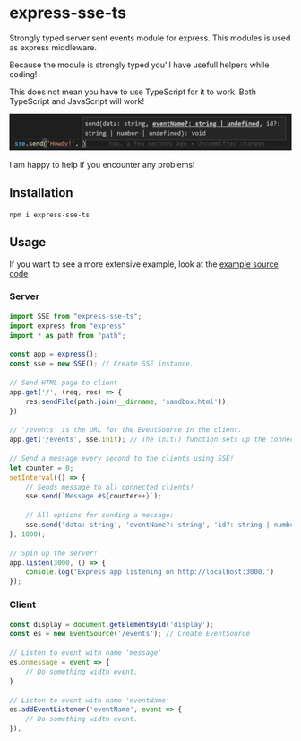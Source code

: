 # express-sse-ts

Strongly typed server sent events module for express.
This modules is used as express middleware.

Because the module is strongly typed you'll have usefull helpers while coding!

This does not mean you have to use TypeScript for it to work.
Both TypeScript and JavaScript will work!

![Screenshot of usefull helper!](https://raw.githubusercontent.com/dubbelster/express-sse-ts/master/README%20assets/codingExample.png)

I am happy to help if you encounter any problems!

## Installation

```
npm i express-sse-ts
```


## Usage

If you want to see a more extensive example, look at the [example source code](https://github.com/dubbelster/express-sse-ts-example)

### Server
```javascript
import SSE from "express-sse-ts";
import express from "express"
import * as path from "path";

const app = express();
const sse = new SSE(); // Create SSE instance.

// Send HTML page to client
app.get('/', (req, res) => {
    res.sendFile(path.join(__dirname, 'sandbox.html'));
})

// '/events' is the URL for the EventSource in the client.
app.get('/events', sse.init); // The init() function sets up the connection between the server and the client

// Send a message every second to the clients using SSE!
let counter = 0;
setInterval(() => {
    // Sends message to all connected clients!
    sse.send(`Message #${counter++}`);

    // All options for sending a message:
    sse.send('data: string', 'eventName?: string', 'id?: string | number | undefined')
}, 1000);

// Spin up the server!
app.listen(3000, () => {
    console.log('Express app listening on http://localhost:3000.')
});
```

### Client
```javascript
const display = document.getElementById('display');
const es = new EventSource('/events'); // Create EventSource

// Listen to event with name 'message'
es.onmessage = event => {
    // Do something width event.
}

// Listen to event with name 'eventName'
es.addEventListener('eventName', event => {
    // Do something width event.
});
```